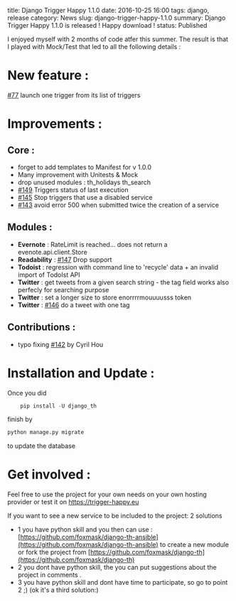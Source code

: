 title: Django Trigger Happy 1.1.0
date: 2016-10-25 16:00
tags: django, release
category: News
slug: django-trigger-happy-1.1.0
summary: Django Trigger Happy 1.1.0 is released ! Happy download !
status: Published


I enjoyed myself with 2 months of code atfer this summer. The result is that I played with Mock/Test that led to all the following details :


New feature :
=============

[#77](https://github.com/foxmask/django-th/issues/77) launch one trigger from its list of triggers 


Improvements :
==============


Core :
------

* forget to add templates to Manifest for v 1.0.0
* Many improvement with Unitests & Mock
* drop unused modules : th_holidays th_search 
* [#149](https://github.com/foxmask/django-th/issues/149) Triggers status of last execution
* [#145](https://github.com/foxmask/django-th/issues/145) Stop triggers that use a disabled service
* [#143](https://github.com/foxmask/django-th/issues/143) avoid error 500 when submitted twice the creation of a service

Modules :
---------

* **Evernote** : RateLimit is reached... does not return a evenote.api.client.Store 
* **Readability** : [#147](https://github.com/foxmask/django-th/issues/147) Drop support
* **Todoist** : regression with command line to 'recycle' data + an invalid import of TodoIst API
* **Twitter** : get tweets from a given search string - the tag field works also perfecly for searching purpose
* **Twitter** : set a longer size to store enorrrrmouuuusss token 
* **Twitter** : [#146](https://github.com/foxmask/django-th/issues/146) do a tweet with one tag


Contributions :
---------------

* typo fixing [#142](https://github.com/foxmask/django-th/pull/142) by Cyril Hou



Installation and Update :
=========================

Once you did 

```python
    pip install -U django_th 
```

finish by

```python
python manage.py migrate
```
to update the database


Get involved :
==============

Feel free to use the project for your own needs on your own hosting provider or test it on https://trigger-happy.eu

If you want to see a new service to be included to the project: 2 solutions 

* 1 you have python skill and you then can use : [https://github.com/foxmask/django-th-ansible](https://github.com/foxmask/django-th-ansible) to create a new module or fork the project from [https://github.com/foxmask/django-th](https://github.com/foxmask/django-th)
* 2 you dont have python skill, the you can put suggestions about the project in comments .
* 3 you have python skill and dont have time to participate, so go to point 2 ;) (ok it's a third solution:)

